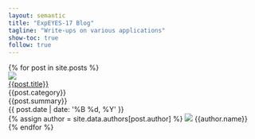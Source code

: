 ```yaml
---
layout: semantic
title: "ExpEYES-17 Blog"
tagline: "Write-ups on various applications"
show-toc: true
follow: true
---
```



<div class="ui clearing hidden divider"></div>	
<div class="ui container">
	<div class="ui relaxed divided items">
	{% for post in site.posts %}
	<div class="item link">
	  <a class="ui medium image raised red segment" href="{{post.url}}">
		<img src="{{ post.cover }}">
	  </a>
	  <div class="content">
		<a href="{{post.url}}" class="ui dividing header teal"><i class="settings icon"></i>{{post.title}}</a>
		<div class="meta">
		  <a>{{post.category}}</a>
		</div>
		<div class="description">
		  {{post.summary}}
		</div>
		<div class="extra">
		  <div>{{ post.date | date: '%B %d, %Y' }}</div>
			{% assign author = site.data.authors[post.author] %}
			<a class="ui basic image large label right floated">
			  <img src="{{author.photo}}">
			  {{author.name}}
			</a>
		</div>
	  </div>
	</div>
	<div class="ui clearing hidden divider"></div>	
	{% endfor %}
	</div>
</div>

